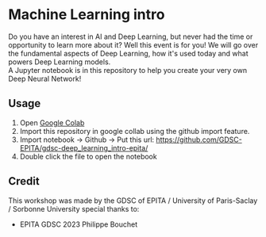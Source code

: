 # Machine Learning intro

Do you have an interest in AI and Deep Learning, but never had the time or opportunity to learn more about it? Well this event is for you! We will go over the fundamental aspects of Deep Learning, how it's used today and what powers Deep Learning models.  
A Jupyter notebook is in this repository to help you create your very own Deep Neural Network!

## Usage
1. Open [Google Colab](https://colab.research.google.com/)  
2. Import this repository in google collab using the github import feature.
3. Import notebook -> Github -> Put this url: https://github.com/GDSC-EPITA/gdsc-deep_learning_intro-epita/
4. Double click the file to open the notebook

## Credit
This workshop was made by the GDSC of EPITA / University of Paris-Saclay / Sorbonne University special thanks to:
- EPITA GDSC 2023 Philippe Bouchet
